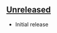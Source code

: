 ## [Unreleased]

- Initial release


[unreleased]: https://github.com/Crozzers/PostboxGO/compare/a83a8e1...HEAD